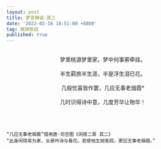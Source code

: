 ```yaml
---
layout: post
title: 梦言释话-其三
date: '2022-02-16 18:51:00 +0800'
tag: 故辞依旧
published: true
---
```


<br>
<div style="text-align:center;">
梦里桃源梦里家，梦中何事萦牵挂。<br><br>
半生羁旅半生涯，半是浮生泪已花。<br><br>
几般忧喜皆作罢，几应无事老烟霞*<br><br>
几时识得诗中意，几度芳华让物华！<br><br>
<br><br>
</div>



````YMAL
“几应无事老烟霞”借用唐·司空图《闲夜二首 其二》
“此身闲得易为家，业是吟诗与看花。若使他生抛笔砚，更应无事老烟霞。”
````

